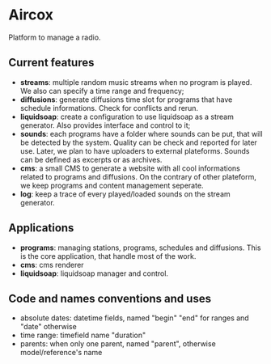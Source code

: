 # Aircox
Platform to manage a radio.

## Current features
* **streams**: multiple random music streams when no program is played. We also can specify a time range and frequency;
* **diffusions**: generate diffusions time slot for programs that have schedule informations. Check for conflicts and rerun.
* **liquidsoap**: create a configuration to use liquidsoap as a stream generator. Also provides interface and control to it;
* **sounds**: each programs have a folder where sounds can be put, that will be detected by the system. Quality can be check and reported for later use. Later, we plan to have uploaders to external plateforms. Sounds can be defined as excerpts or as archives.
* **cms**: a small CMS to generate a website with all cool informations related to programs and diffusions. On the contrary of other plateform, we keep programs and content management seperate.
* **log**: keep a trace of every played/loaded sounds on the stream generator.

## Applications
* **programs**: managing stations, programs, schedules and diffusions. This is the core application, that handle most of the work.
* **cms**: cms renderer
* **liquidsoap**: liquidsoap manager and control.

## Code and names conventions and uses
* absolute dates: datetime fields, named "begin" "end" for ranges and "date" otherwise
* time range: timefield name "duration"
* parents: when only one parent, named "parent", otherwise model/reference's name

